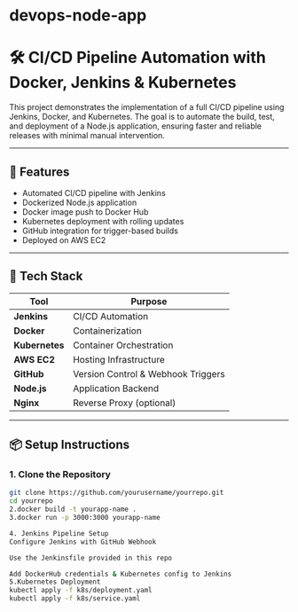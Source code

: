 # devops-node-app
# 🛠️ CI/CD Pipeline Automation with Docker, Jenkins & Kubernetes

This project demonstrates the implementation of a full CI/CD pipeline using Jenkins, Docker, and Kubernetes. The goal is to automate the build, test, and deployment of a Node.js application, ensuring faster and reliable releases with minimal manual intervention.

---

## 🚀 Features
- Automated CI/CD pipeline with Jenkins
- Dockerized Node.js application
- Docker image push to Docker Hub
- Kubernetes deployment with rolling updates
- GitHub integration for trigger-based builds
- Deployed on AWS EC2

---

## 🧰 Tech Stack

| Tool       | Purpose                          |
|------------|----------------------------------|
| **Jenkins**     | CI/CD Automation                 |
| **Docker**      | Containerization                 |
| **Kubernetes**  | Container Orchestration          |
| **AWS EC2**     | Hosting Infrastructure           |
| **GitHub**      | Version Control & Webhook Triggers |
| **Node.js**     | Application Backend              |
| **Nginx**       | Reverse Proxy (optional)         |

---

## 📦 Setup Instructions

### 1. Clone the Repository
```bash
git clone https://github.com/yourusername/yourrepo.git
cd yourrepo
2.docker build -t yourapp-name .
3.docker run -p 3000:3000 yourapp-name

4. Jenkins Pipeline Setup
Configure Jenkins with GitHub Webhook

Use the Jenkinsfile provided in this repo

Add DockerHub credentials & Kubernetes config to Jenkins
5.Kubernetes Deployment
kubectl apply -f k8s/deployment.yaml
kubectl apply -f k8s/service.yaml
